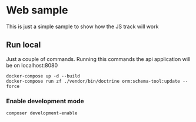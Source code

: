# Web sample

This is just a simple sample to show how the JS track will work

## Run local

Just a couple of commands. Running this commands the api application will be on localhost:8080

```
docker-compose up -d --build
docker-compose run zf ./vendor/bin/doctrine orm:schema-tool:update --force
```

### Enable development mode

```
composer development-enable
```

